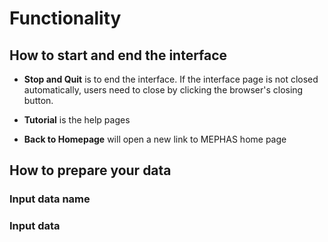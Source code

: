 # Functionality

## How to start and end the interface

- **Stop and Quit** is to end the interface. If the interface page is not closed automatically, users need to close by clicking the browser's closing button. 

- **Tutorial** is the help pages

- **Back to Homepage** will open a new link to MEPHAS home page

## How to prepare your data

### Input data name

### Input data
